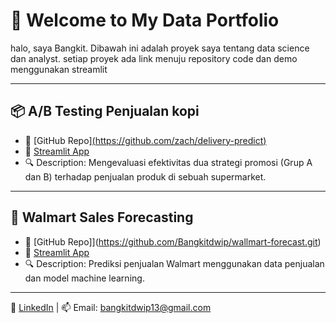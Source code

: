 # 👋 Welcome to My Data Portfolio

halo, saya Bangkit. Dibawah ini adalah proyek saya tentang data science dan analyst.
setiap proyek ada link menuju repository code dan demo menggunakan streamlit

---

## 📦 A/B Testing Penjualan kopi
- 📄 [GitHub Repo][(https://github.com/zach/delivery-predict)](https://github.com/Bangkitdwip/AB_Testing.git)
- 🚀 [Streamlit App](https://bangkit-dwiputra-portofolio.streamlit.app/)
- 🔍 Description: Mengevaluasi efektivitas dua strategi promosi (Grup A dan B) terhadap penjualan produk di sebuah supermarket.

---

## 🛒 Walmart Sales Forecasting
- 📄 [GitHub Repo]](https://github.com/Bangkitdwip/wallmart-forecast.git)
- 🚀 [Streamlit App](https://wallmart-forecast-wmjtf4m6sp66pxfh7tovu5.streamlit.app/)
- 🔍 Description: Prediksi penjualan Walmart menggunakan data penjualan dan model machine learning.

---

💼 [LinkedIn](www.linkedin.com/in/bangkit-dwiputra) | 📫 Email: bangkitdwip13@gmail.com
